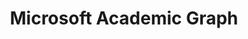 ---
layout: default
citation: 'Arnab Sinha, Zhihong Shen, Yang Song, Hao Ma, Darrin Eide, Bo-June (Paul)
  Hsu, and Kuansan Wang. 2015. An Overview of Microsoft Academic Service (MA) and
  Applications. In Proceedings of the 24th International Conference on World Wide
  Web (WWW ''15 Companion). ACM, New York, NY, USA, 243-246. DOI=http://dx.doi.org/10.1145/2740908.2742839      K.
  Wang et al., “A Review of Microsoft Academic Services for Science of Science Studies”,
  Frontiers in Big Data, 2019, doi: 10.3389/fdata.2019.00045'
description: 'The Microsoft Academic Graph is a heterogeneous graph containing scientific
  publication records, citation relationships between those publications, as well
  as authors, institutions, journals, conferences, and fields of study. '
record_creation_timestamp: 11/29/2020 17:20:46
shortname: mag
tags: Microsoft Academic
terms_of_use: ODC-BY
title: Microsoft Academic Graph
location: https://academic.microsoft.com/home
uuid: 9c4124ed-5337-4b36-a1c9-7cf256a3384b
---